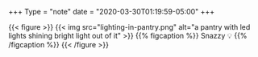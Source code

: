 +++
Type = "note"
date = "2020-03-30T01:19:59-05:00"
+++

{{< figure >}}
{{< img src="lighting-in-pantry.png" alt="a pantry with led lights shining bright light out of it" >}}
{{% figcaption %}}
Snazzy 💡
{{% /figcaption %}}
{{< /figure >}}
